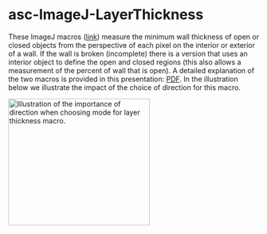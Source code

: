 # asc-ImageJ-LayerThickness
<p>These ImageJ macros (<a href="https://github.com/peterjlee/asc-ImageJ-LayerThickness"  Title = "Applied Superconductivity Center Layer Thickness Macros Directory" >link</a>) measure the minimum wall thickness of open or closed objects from the perspective of each pixel on the interior or exterior of a wall. If the wall is broken (incomplete) there is a version that uses an interior object to define the open and closed regions (this also allows a measurement of the percent of wall that is open). A detailed explanation of the two macros is provided in this presentation: <a href="http://fs.magnet.fsu.edu/~lee/asc/ImageJUtilities/ASC-Macros/LayerThickness/Minimum%20wall%20thickness%20macro_060816.pdf">PDF</a>. In the illustration below we illustrate the impact of the choice of direction for this macro.</p><p><img src="http://fs.magnet.fsu.edu/~lee/asc/ImageJUtilities/IA_Images/ThicknessDirectionComparison_284x255_pal64.png" alt="Illustration of the importance of direction when choosing mode for layer thickness macro." width="284" height="255" /></p>
